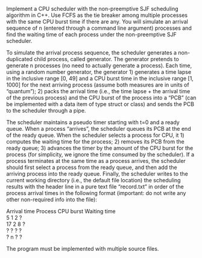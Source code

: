 Implement a CPU scheduler with the non-preemptive SJF scheduling algorithm in C++.  Use FCFS as the tie breaker among multiple processes with the same CPU burst time if there are any.  You will simulate an arrival sequence of n (entered through a command line argument) processes and find the waiting time of each process under the non-preemptive SJF scheduler.  

To simulate the arrival process sequence, the scheduler generates a non-duplicated child process, called generator.  The generator pretends to generate n processes (no need to actually generate a process).  Each time, using a random number generator, the generator 1) generates a time lapse in the inclusive range [0, 49] and a CPU burst time in the inclusive range [1, 1000] for the next arriving process (assume both measures are in units of “quantum”); 2) packs the arrival time (i.e., the time lapse + the arrival time of the previous process) and the CPU burst of the process into a “PCB” (can be implemented with a data item of type struct or class) and sends the PCB to the scheduler through a pipe.  

The scheduler maintains a pseudo timer starting with t=0 and a ready queue.  When a process “arrives”, the scheduler queues its PCB at the end of the ready queue.  When the scheduler selects a process for CPU, it 1) computes the waiting time for the process; 2) removes its PCB from the ready queue; 3) advances the timer by the amount of the CPU burst for the process (for simplicity, we ignore the time consumed by the scheduler).  If a process terminates at the same time as a process arrives, the scheduler should first select a process from the ready queue, and then add the arriving process into the ready queue.  Finally, the scheduler writes to the current working directory (i.e., the default file location) the scheduling results with the header line in a pure text file “record.txt” in order of the process arrival times in the following format (important: do not write any other non-required info into the file):  


Arrival time	Process	CPU burst	Waiting time  
  5	            1	        2	          ?  
 17	            2	        8	          ?  
  ?	            ?	        ?	          ?  
  ?	            n	        ?	          ?  

The program must be implemented with multiple source files.
